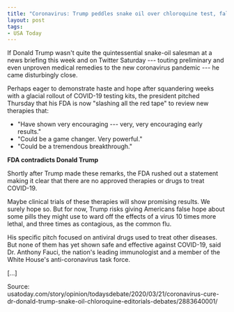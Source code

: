 ```yaml
---
title: "Coronavirus: Trump peddles snake oil over chloroquine test, false hope"
layout: post
tags:
- USA Today
---
```


If Donald Trump wasn't quite the quintessential snake-oil salesman at a news briefing this week and on Twitter Saturday --- touting preliminary and even unproven medical remedies to the new coronavirus pandemic --- he came disturbingly close.

Perhaps eager to demonstrate haste and hope after squandering weeks with a glacial rollout of COVID-19 testing kits, the president pitched Thursday that his FDA is now "slashing all the red tape" to review new therapies that:

- "Have shown very encouraging --- very, very encouraging early results."
- "Could be a game changer. Very powerful."
- "Could be a tremendous breakthrough."

**FDA contradicts Donald Trump**

Shortly after Trump made these remarks, the FDA rushed out a statement making it clear that there are no approved therapies or drugs to treat COVID-19.

Maybe clinical trials of these therapies will show promising results. We surely hope so. But for now, Trump risks giving Americans false hope about some pills they might use to ward off the effects of a virus 10 times more lethal, and three times as contagious, as the common flu.

His specific pitch focused on antiviral drugs used to treat other diseases. But none of them has yet shown safe and effective against COVID-19, said Dr. Anthony Fauci, the nation's leading immunologist and a member of the White House's anti-coronavirus task force.

\[...\]

Source: usatoday.com/story/opinion/todaysdebate/2020/03/21/coronavirus-cure-dr-donald-trump-snake-oil-chloroquine-editorials-debates/2883640001/
